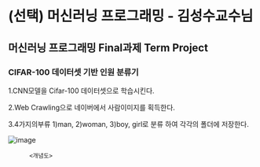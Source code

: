 # (선택) 머신러닝 프로그래밍 - 김성수교수님

## 머신러닝 프로그래밍 Final과제 Term Project

### CIFAR-100 데이터셋 기반 인원 분류기

1.CNN모델을 Cifar-100 데이터셋으로 학습시킨다.

2.Web Crawling으로 네이버에서 사람이미지를 획득한다.

3.4가지의부류 1)man, 2)woman, 3)boy, girl로 분류 하여 각각의 폴더에 저장한다.

![image](https://user-images.githubusercontent.com/23616987/123044350-7d451780-d434-11eb-935d-d1a7421ae0d9.png)

          <개념도>
